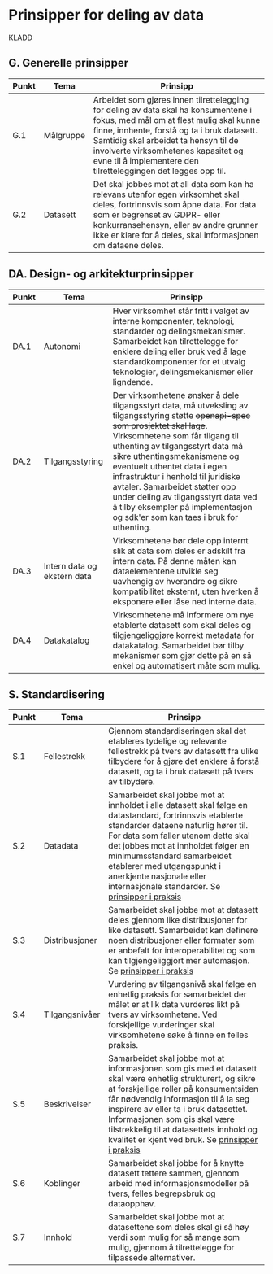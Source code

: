 # Prinsipper for deling av data

KLADD


## G. Generelle prinsipper

| Punkt | Tema | Prinsipp |
| ------- | ------- | ------- |
| G.1 | Målgruppe | Arbeidet som gjøres innen tilrettelegging for deling av data skal ha konsumentene i fokus, med mål om at flest mulig skal kunne finne, innhente, forstå og ta i bruk datasett. Samtidig skal arbeidet ta hensyn til de involverte virksomhetenes kapasitet og evne til å implementere den tilretteleggingen det legges opp til. |
| G.2 | Datasett | Det skal jobbes mot at all data som kan ha relevans utenfor egen virksomhet skal deles, fortrinnsvis som åpne data. For data som er begrenset av GDPR- eller konkurransehensyn, eller av andre grunner ikke er klare for å deles, skal informasjonen om dataene deles. |



## DA. Design- og arkitekturprinsipper

| Punkt | Tema | Prinsipp |
| ------- | ------- | ------- |
| DA.1 | Autonomi | Hver virksomhet står fritt i valget av interne komponenter, teknologi, standarder og delingsmekanismer. Samarbeidet kan tilrettelegge for enklere deling eller bruk ved å lage standardkomponenter for et utvalg teknologier, delingsmekanismer eller ligndende. |
| DA.2 | Tilgangsstyring | Der virksomhetene ønsker å dele tilgangsstyrt data, må utveksling av tilgangsstyring støtte ~~openapi-spec som prosjektet skal lage~~. Virksomhetene som får tilgang til uthenting av tilgangsstyrt data må sikre uthentingsmekanismene og eventuelt uthentet data i egen infrastruktur i henhold til juridiske avtaler. Samarbeidet støtter opp under deling av tilgangsstyrt data ved å tilby eksempler på implementasjon og sdk'er som kan taes i bruk for uthenting.|
| DA.3 | Intern data og ekstern data  | Virksomhetene bør dele opp internt slik at data som deles er adskilt fra intern data. På denne måten kan dataelementene utvikle seg uavhengig av hverandre og sikre kompatibilitet eksternt, uten hverken å eksponere eller låse ned interne data. |
| DA.4 | Datakatalog | Virksomhetene må informere om nye etablerte datasett som skal deles og tilgjengeliggjøre korrekt metadata for datakatalog. Samarbeidet bør tilby mekanismer som gjør dette på en så enkel og automatisert måte som mulig. |


## S. Standardisering

| Punkt | Tema | Prinsipp |
| ------- | ------- | ------- |
| S.1 | Fellestrekk | Gjennom standardiseringen skal det etableres tydelige og relevante fellestrekk på tvers av datasett fra ulike tilbydere for å gjøre det enklere å forstå datasett, og ta i bruk datasett på tvers av tilbydere. |
| S.2 | Datadata | Samarbeidet skal jobbe mot at innholdet i alle datasett skal følge en datastandard, fortrinnsvis etablerte standarder dataene naturlig hører til. For data som faller utenom dette skal det jobbes mot at innholdet følger en minimumsstandard samarbeidet etablerer med utgangspunkt i anerkjente nasjonale eller internasjonale standarder. Se [prinsipper i praksis](/prinsipper_for_deling_av_data/prinsipper_i_praksis/s2.md)|
| S.3 | Distribusjoner | Samarbeidet skal jobbe mot at datasett deles gjennom like distribusjoner for like datasett. Samarbeidet kan definere noen distribusjoner eller formater som er anbefalt for interoperabilitet og som kan tilgjengeliggjort mer automasjon. Se [prinsipper i praksis](/prinsipper_for_deling_av_data/prinsipper_i_praksis/s3.md) |
| S.4 | Tilgangsnivåer | Vurdering av tilgangsnivå skal følge en enhetlig praksis for samarbeidet der målet er at lik data vurderes likt på tvers av virksomhetene. Ved forskjellige vurderinger skal virksomhetene søke å finne en felles praksis. |
| S.5 | Beskrivelser | Samarbeidet skal jobbe mot at informasjonen som gis med et datasett skal være enhetlig strukturert, og sikre at forskjellige roller på konsumentsiden får nødvendig informasjon til å la seg inspirere av eller ta i bruk datasettet. Informasjonen som gis skal være tilstrekkelig til at datasettets innhold og kvalitet er kjent ved bruk. Se [prinsipper i praksis](/prinsipper_for_deling_av_data/prinsipper_i_praksis/s5.md)|
| S.6 | Koblinger | Samarbeidet skal jobbe for å knytte datasett tettere sammen, gjennom arbeid med informasjonsmodeller på tvers, felles begrepsbruk og dataopphav. |
| S.7 | Innhold | Samarbeidet skal jobbe mot at datasettene som deles skal gi så høy verdi som mulig for så mange som mulig, gjennom å tilrettelegge for tilpassede alternativer. |

